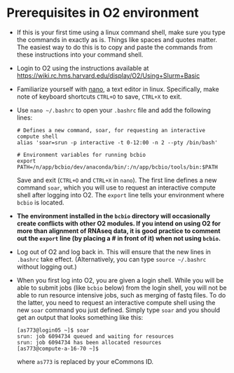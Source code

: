 # Prerequisites in O2 environment

* If this is your first time using a linux command shell, make sure you type the commands in exactly as is. Things like spaces and quotes matter. The easiest way to do this is to copy and paste the commands from these instructions into your command shell.

* Login to O2 using the instructions available at https://wiki.rc.hms.harvard.edu/display/O2/Using+Slurm+Basic

* Familiarize yourself with [nano](https://www.nano-editor.org/dist/v2.2/nano.html), a text editor in linux. Specifically, make note of keyboard shortcuts `CTRL+O` to save, `CTRL+X` to exit.

* Use `nano ~/.bashrc` to open your `.bashrc` file and add the following lines:
    ```
	# Defines a new command, soar, for requesting an interactive compute shell
    alias 'soar=srun -p interactive -t 0-12:00 -n 2 --pty /bin/bash'
	
    # Environment variables for running bcbio
    export PATH=/n/app/bcbio/dev/anaconda/bin/:/n/app/bcbio/tools/bin:$PATH
    ```
    Save and exit (`CTRL+O` and `CTRL+X` in `nano`). The first line defines a new command `soar`, which you will use to request an interactive compute shell after logging into O2. The `export` line tells your environment where `bcbio` is located.
	
* **The environment installed in the `bcbio` directory will occasionally create conflicts with other O2 modules. If you intend on using O2 for more than alignment of RNAseq data, it is good practice to comment out the `export` line (by placing a # in front of it) when not using `bcbio`.**

* Log out of O2 and log back in. This will ensure that the new lines in `.bashrc` take effect. (Alternatively, you can type `source ~/.bashrc` without logging out.)

* When you first log into O2, you are given a login shell. While you will be able to submit jobs (like `bcbio` below) from the login shell, you will not be able to run resource intensive jobs, such as merging of fastq files. To do the latter, you need to request an interactive compute shell using the new `soar` command you just defined. Simply type `soar` and you should get an output that looks something like this:

    ```
    [as773@login05 ~]$ soar
    srun: job 6094734 queued and waiting for resources
    srun: job 6094734 has been allocated resources
    [as773@compute-a-16-70 ~]$
    ```
    where `as773` is replaced by your eCommons ID.

